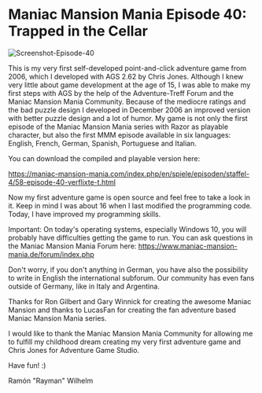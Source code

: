 # Maniac Mansion Mania Episode 40: Trapped in the Cellar

![Screenshot-Episode-40](https://maniac-mansion-mania.com/images/stories/episoden/episoden/e40.png)

This is my very first self-developed point-and-click adventure game from 2006, which I developed with AGS 2.62 by Chris Jones. 
Although I knew very little about game development at the age of 15, I was able to make my first steps with AGS by the help of 
the Adventure-Treff Forum and the Maniac Mansion Mania Community. 
Because of the mediocre ratings and the bad puzzle design I developed in December 2006 an improved version with better puzzle design and a lot of humor. 
My game is not only the first episode of the Maniac Mansion Mania series with Razor as playable character, 
but also the first MMM episode available in six languages: English, French, German, Spanish, Portuguese and Italian. 

You can download the compiled and playable version here: 

https://maniac-mansion-mania.com/index.php/en/spiele/episoden/staffel-4/58-episode-40-verflixte-t.html 

Now my first adventure game is open source and feel free to take a look in it. 
Keep in mind I was about 16 when I last modified the programming code. Today, I have improved my programming skills. 

Important: On today's operating systems, especially Windows 10, you will probably have difficulties getting the game to run. 
You can ask questions in the Maniac Mansion Mania Forum here: https://www.maniac-mansion-mania.de/forum/index.php 

Don't worry, if you don't anything in German, you have also the possibility to write in English the international subforum. 
Our community has even fans outside of Germany, like in Italy and Argentina. 

Thanks for Ron Gilbert and Gary Winnick for creating the awesome Maniac Mansion and thanks to LucasFan for creating 
the fan adventure based Maniac Mansion Mania series. 

I would like to thank the Maniac Mansion Mania Community for allowing me to fulfill my childhood dream 
creating my very first adventure game and Chris Jones for Adventure Game Studio.

Have fun! :)

Ramón "Rayman" Wilhelm
